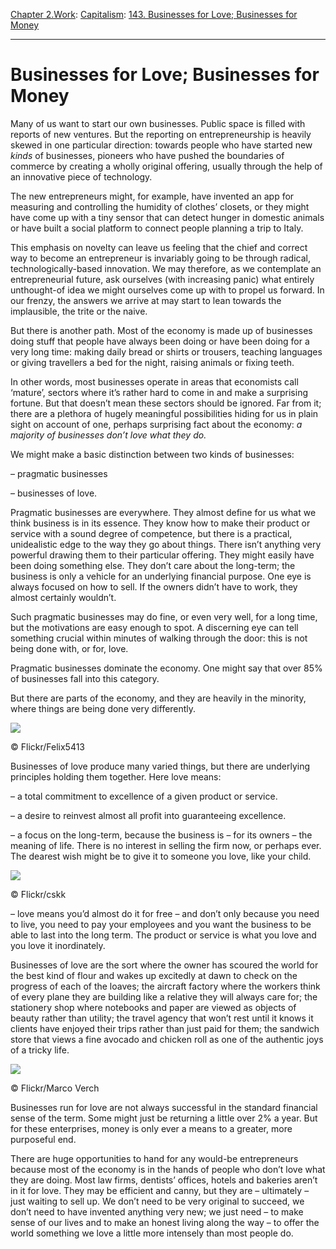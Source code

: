 [Chapter 2.Work](https://www.theschooloflife.com/thebookoflife/category/work/): [Capitalism](https://www.theschooloflife.com/thebookoflife/category/work/capitalism/): [143. Businesses for Love; Businesses for Money](https://www.theschooloflife.com/thebookoflife/businesses-for-love-businesses-for-money/)

* * *

# Businesses for Love; Businesses for Money

Many of us want to start our own businesses. Public space is filled with reports of new ventures. But the reporting on entrepreneurship is heavily skewed in one particular direction: towards people who have started new _kinds_ of businesses, pioneers who have pushed the boundaries of commerce by creating a wholly original offering, usually through the help of an innovative piece of technology.

The new entrepreneurs might, for example, have invented an app for measuring and controlling the humidity of clothes’ closets, or they might have come up with a tiny sensor that can detect hunger in domestic animals or have built a social platform to connect people planning a trip to Italy.

This emphasis on novelty can leave us feeling that the chief and correct way to become an entrepreneur is invariably going to be through radical, technologically-based innovation. We may therefore, as we contemplate an entrepreneurial future, ask ourselves (with increasing panic) what entirely unthought-of idea we might ourselves come up with to propel us forward. In our frenzy, the answers we arrive at may start to lean towards the implausible, the trite or the naive.

But there is another path. Most of the economy is made up of businesses doing stuff that people have always been doing or have been doing for a very long time: making daily bread or shirts or trousers, teaching languages or giving travellers a bed for the night, raising animals or fixing teeth.

In other words, most businesses operate in areas that economists call ‘mature’, sectors where it’s rather hard to come in and make a surprising fortune. But that doesn’t mean these sectors should be ignored. Far from it; there are a plethora of hugely meaningful possibilities hiding for us in plain sight on account of one, perhaps surprising fact about the economy: _a majority of businesses don’t love what they do._

We might make a basic distinction between two kinds of businesses:

– pragmatic businesses

– businesses of love.

Pragmatic businesses are everywhere. They almost define for us what we think business is in its essence. They know how to make their product or service with a sound degree of competence, but there is a practical, unidealistic edge to the way they go about things. There isn’t anything very powerful drawing them to their particular offering. They might easily have been doing something else. They don’t care about the long-term; the business is only a vehicle for an underlying financial purpose. One eye is always focused on how to sell. If the owners didn’t have to work, they almost certainly wouldn’t.

Such pragmatic businesses may do fine, or even very well, for a long time, but the motivations are easy enough to spot. A discerning eye can tell something crucial within minutes of walking through the door: this is not being done with, or for, love.

Pragmatic businesses dominate the economy. One might say that over 85% of businesses fall into this category.

But there are parts of the economy, and they are heavily in the minority, where things are being done very differently.

 ![](https://www.theschooloflife.com/thebookoflife/wp-content/uploads/2017/08/14800767114_2aa6788154_z.jpg)

© Flickr/Felix5413

Businesses of love produce many varied things, but there are underlying principles holding them together. Here love means:

– a total commitment to excellence of a given product or service.

– a desire to reinvest almost all profit into guaranteeing excellence.

– a focus on the long-term, because the business is – for its owners – the meaning of life. There is no interest in selling the firm now, or perhaps ever. The dearest wish might be to give it to someone you love, like your child.

 ![](https://www.theschooloflife.com/thebookoflife/wp-content/uploads/2017/08/15262840391_8ba6d9d1fb_z.jpg)

© Flickr/cskk

– love means you’d almost do it for free – and don’t only because you need to live, you need to pay your employees and you want the business to be able to last into the long term. The product or service is what you love and you love it inordinately.

Businesses of love are the sort where the owner has scoured the world for the best kind of flour and wakes up excitedly at dawn to check on the progress of each of the loaves; the aircraft factory where the workers think of every plane they are building like a relative they will always care for; the stationery shop where notebooks and paper are viewed as objects of beauty rather than utility; the travel agency that won’t rest until it knows it clients have enjoyed their trips rather than just paid for them; the sandwich store that views a fine avocado and chicken roll as one of the authentic joys of a tricky life.

 ![](https://www.theschooloflife.com/thebookoflife/wp-content/uploads/2017/08/26309919819_9ee79a6bdf_z-copy.jpg)

© Flickr/Marco Verch

Businesses run for love are not always successful in the standard financial sense of the term. Some might just be returning a little over 2% a year. But for these enterprises, money is only ever a means to a greater, more purposeful end.

There are huge opportunities to hand for any would-be entrepreneurs because most of the economy is in the hands of people who don’t love what they are doing. Most law firms, dentists’ offices, hotels and bakeries aren’t in it for love. They may be efficient and canny, but they are – ultimately – just waiting to sell up. We don’t need to be very original to succeed, we don’t need to have invented anything very new; we just need – to make sense of our lives and to make an honest living along the way – to offer the world something we love a little more intensely than most people do.
